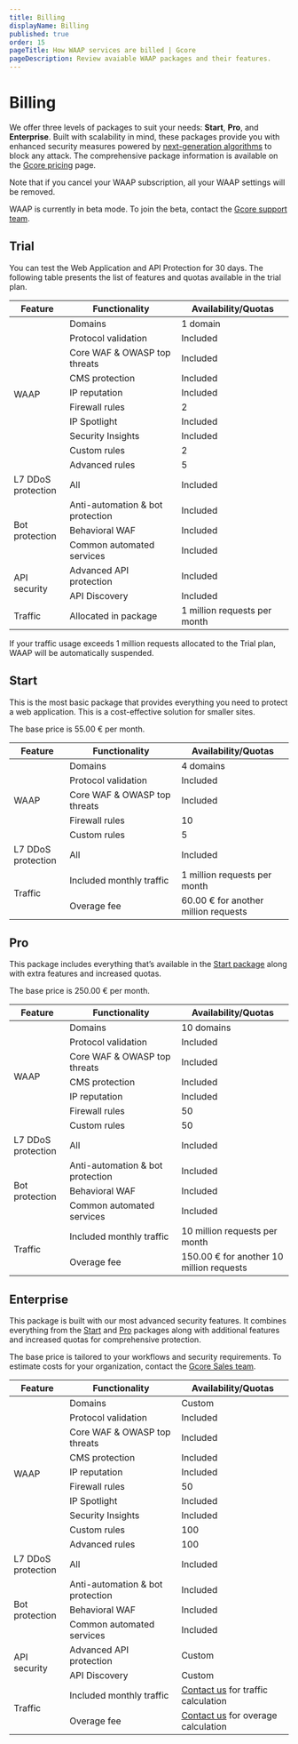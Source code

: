 ```yaml
---
title: Billing
displayName: Billing
published: true
order: 15
pageTitle: How WAAP services are billed | Gcore
pageDescription: Review avaiable WAAP packages and their features.
---
```

# Billing

We offer three levels of packages to suit your needs: **Start**, **Pro**, and **Enterprise**. Built with scalability in mind, these packages provide you with enhanced security measures powered by <a href="https://gcore.com/docs/waap/about-waap#how-waap-works" target="_blank">next-generation algorithms</a> to block any attack.  The comprehensive package information is available on the <a href="https://gcore.com/pricing/edge-network" target="_blank">Gcore pricing</a> page. 

Note that if you cancel your WAAP subscription, all your WAAP settings will be removed.

<alert-element type="info" title="Info">

WAAP is currently in beta mode. To join the beta, contact the [Gcore support team](mailto:support@gcore.com).
 
</alert-element>


## Trial 

You can test the Web Application and API Protection for 30 days. The following table presents the list of features and quotas available in the trial plan. 

<table>
<tbody> 
<thead>
<tr>
    <th style="width:20%">Feature</th>
    <th style="width:40%">Functionality</th>
    <th style="width:40%">Availability/Quotas</th>
  </tr>
  </thead>
<tr>
    <td rowspan="10">WAAP</td>
    <td>Domains</td>
    <td>1 domain</td>
  </tr>
<tr>
    <td>Protocol validation</td>
    <td>Included</td>
  </tr>
<tr>
    <td>Core WAF & OWASP top threats</td>
    <td>Included</td>
  </tr>
<tr>
    <td>CMS protection</td>
    <td>Included</td>
  </tr>
<tr>
    <td>IP reputation</td>
    <td>Included</td>
</tr>
<tr>
    <td>Firewall rules</td>
    <td>2</td>
</tr>
<tr>
    <td>IP Spotlight</td>
    <td>Included</td>
</tr>
<tr>
    <td>Security Insights</td>
    <td>Included</td>
</tr>
<tr>
    <td>Custom rules</td>
    <td>2</td>
</tr>
<tr>
    <td>Advanced rules</td>
    <td>5</td>
</tr>
<tr>
    <td>L7 DDoS protection</td>
    <td>All</td>
    <td>Included</td>
  </tr>
<tr>
    <td rowspan="3">Bot protection</td>
    <td>Anti-automation & bot protection</td>
    <td>Included</td>
  </tr>
<tr>
    <td>Behavioral WAF</td>
    <td>Included</td>
  </tr>
<tr>
    <td>Common automated services</td>
    <td>Included</td>
  </tr>
<tr>
    <td rowspan="2">API security</td>
    <td>Advanced API protection</td>
    <td>Included</td>
  </tr>
<tr>
    <td>API Discovery</td>
    <td>Included</td>
  </tr>
<tr>
 <td>Traffic</td>
    <td>Allocated in package</td>
    <td>1 million requests per month</td>
  </tr>
</body> 
</table>

<alert-element type="info" title="Info">
 
If your traffic usage exceeds 1 million requests allocated to the Trial plan, WAAP will be automatically suspended.
 
</alert-element>

## Start  

This is the most basic package that provides everything you need to protect a web application. This is a cost-effective solution for smaller sites. 

The base price is 55.00 € per month. 

<table>
<tbody> 
<thead>
  <tr>
    <th style="width:20%">Feature</th>
    <th style="width:40%">Functionality</th>
    <th style="width:40%">Availability/Quotas</th>
  </tr>
  </thead>
<tr>
    <td rowspan="5">WAAP</td>
    <td>Domains</td>
    <td>4 domains</td>
  </tr>
<tr>
    <td>Protocol validation</td>
    <td>Included</td>
  </tr>
<tr>
    <td>Core WAF & OWASP top threats</td>
    <td>Included</td>
  </tr>
<tr>
    <td>Firewall rules</td>
    <td>10</td>
</tr>
<tr>
    <td>Custom rules</td>
    <td>5</td>
</tr>
<tr>
    <td>L7 DDoS protection</td>
    <td>All</td>
    <td>Included</td>
  </tr>
<tr>
 <td rowspan="2">Traffic</td>
    <td>Included monthly traffic</td>
    <td>1 million requests per month</td>
  </tr>
<tr>
    <td>Overage fee</td>
    <td>60.00 € for another million requests</td>
  </tr>
</body> 
</table>

## Pro

This package includes everything that’s available in the <a href="https://gcore.com/docs/waap/billing#start" target="_blank">Start package</a> along with extra features and increased quotas.  

The base price is 250.00 € per month. 

<table>
<tbody> 
<thead>
  <tr>
    <th style="width:20%">Feature</th>
    <th style="width:40%">Functionality</th>
    <th style="width:40%">Availability/Quotas</th>
  </tr>
  </thead>
<tr>
    <td rowspan="7">WAAP</td>
    <td>Domains</td>
    <td>10 domains</td>
  </tr>
<tr>
    <td>Protocol validation</td>
    <td>Included</td>
  </tr>
<tr>
    <td>Core WAF & OWASP top threats</td>
    <td>Included</td>
  </tr>
<tr>
    <td>CMS protection</td>
    <td>Included</td>
  </tr>
<tr>
    <td>IP reputation</td>
    <td>Included</td>
</tr>
<tr>
    <td>Firewall rules</td>
    <td>50</td>
</tr>
<tr>
    <td>Custom rules</td>
    <td>50</td>
</tr>
<tr>
    <td>L7 DDoS protection</td>
    <td>All</td>
    <td>Included</td>
  </tr>
<tr>
    <td rowspan="3">Bot protection</td>
    <td>Anti-automation & bot protection</td>
    <td>Included</td>
<tr>
    <td>Behavioral WAF</td>
    <td>Included</td>
  </tr>
<tr>
    <td>Common automated services</td>
    <td>Included</td>
  </tr>
<tr>
 <td rowspan="2">Traffic</td>
    <td>Included monthly traffic</td>
    <td>10 million requests per month</td>
  </tr>
<tr>
    <td>Overage fee</td>
    <td>150.00 € for another 10 million requests</td>
  </tr>
</body> 
</table>

## Enterprise 

This package is built with our most advanced security features. It combines everything from the <a href="https://gcore.com/docs/waap/billing#start" target="_blank">Start</a> and <a href="https://gcore.com/docs/waap/billing#pro" target="_blank">Pro</a> packages along with additional features and increased quotas for comprehensive protection. 

The base price is tailored to your workflows and security requirements. To estimate costs for your organization, contact the <a href="mailto:sales@gcore.com" target="_blank">Gcore Sales team</a>. 

<table>
<tbody> 
<thead>
  <tr>
    <th style="width:20%">Feature</th>
    <th style="width:40%">Functionality</th>
    <th style="width:40%">Availability/Quotas</th>
  </tr>
  </thead>
<tr>
    <td rowspan="10">WAAP</td>
    <td>Domains</td>
    <td>Custom</td>
  </tr>
<tr>
    <td>Protocol validation</td>
    <td>Included</td>
  </tr>
<tr>
    <td>Core WAF & OWASP top threats</td>
    <td>Included</td>
  </tr>
<tr>
    <td>CMS protection</td>
    <td>Included</td>
  </tr>
<tr>
    <td>IP reputation</td>
    <td>Included</td>
</tr>
<tr>
    <td>Firewall rules</td>
    <td>50</td>
</tr>
<tr>
    <td>IP Spotlight</td>
    <td>Included</td>
</tr>
<tr>
    <td>Security Insights</td>
    <td>Included</td>
</tr>
<tr>
    <td>Custom rules</td>
    <td>100</td>
</tr>
<tr>
    <td>Advanced rules</td>
    <td>100</td>
</tr>
<tr>
    <td>L7 DDoS protection</td>
    <td>All</td>
    <td>Included</td>
  </tr>
<tr>
    <td rowspan="3">Bot protection</td>
    <td>Anti-automation & bot protection</td>
    <td>Included</td>
  </tr>
<tr>
    <td>Behavioral WAF</td>
    <td>Included</td>
  </tr>
<tr>
    <td>Common automated services</td>
    <td>Included</td>
  </tr>
<tr>
 <td rowspan="2">API security</td>
    <td>Advanced API protection</td>
    <td>Custom</td>
  </tr>
<tr>
    <td>API Discovery</td>
    <td>Custom</td>
  </tr>
<tr>
 <td rowspan="2">Traffic</td>
    <td>Included monthly traffic</td>
    <td><a href="mailto:sales@gcore.com" target="_blank">Contact us</a> for traffic calculation</td>
  </tr>
<tr>
    <td>Overage fee</td>
    <td><a href="mailto:sales@gcore.com" target="_blank">Contact us</a> for overage calculation</td>
  </tr>
</body> 
</table>